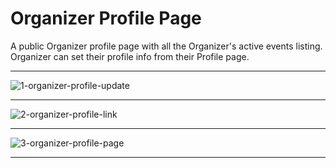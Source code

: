 # Organizer Profile Page

A public Organizer profile page with all the Organizer's active events listing. Organizer can set their profile info from their Profile page.

---

![1-organizer-profile-update](https://eventmie-pro-docs.classiebit.com//images/fullyloaded/1-organizer-profile-update.png "1-organizer-profile-update")

---

![2-organizer-profile-link](https://eventmie-pro-docs.classiebit.com//images/fullyloaded/2-organizer-profile-link.png "2-organizer-profile-link")

---

![3-organizer-profile-page](https://eventmie-pro-docs.classiebit.com//images/fullyloaded/3-organizer-profile-page.png "3-organizer-profile-page")

---
